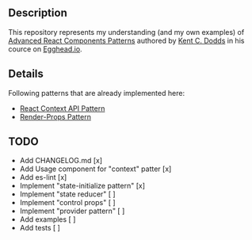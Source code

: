 ## Description

This repository represents my understanding (and my own examples) of [Advanced React Components Patterns](https://egghead.io/courses/advanced-react-component-patterns) authored by [Kent C. Dodds](https://kentcdodds.com/) in his cource on [Egghead.io](https://egghead.io).

## Details

Following patterns that are already implemented here:

-   [React Context API Pattern](https://github.com/pewstiepoll/react-patterns/blob/master/patterns/context.jsx)
-   [Render-Props Pattern](https://github.com/pewstiepoll/react-patterns/blob/master/patterns/render-props.jsx)

## TODO

-   Add CHANGELOG.md [x]
-   Add Usage component for "context" patter [x]
-   Add es-lint [x]
-   Implement "state-initialize pattern" [x]
-   Implement "state reducer" [ ]
-   Implement "control props" [ ]
-   Implement "provider pattern" [ ]
-   Add examples [ ]
-   Add tests [ ]
